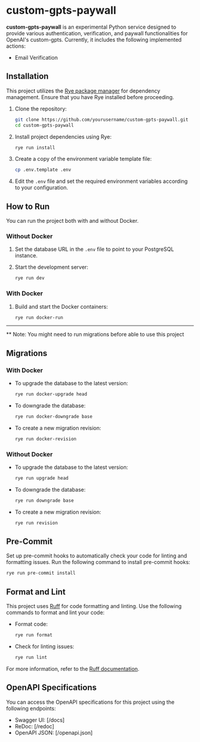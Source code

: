# custom-gpts-paywall

**custom-gpts-paywall** is an experimental Python service designed to provide various authentication, verification, and paywall functionalities for OpenAI's custom-gpts. Currently, it includes the following implemented actions:

- Email Verification

## Installation

This project utilizes the [Rye package manager](https://github.com/ryelabs/rye) for dependency management. Ensure that you have Rye installed before proceeding.

1. Clone the repository:

   ```bash
   git clone https://github.com/yourusername/custom-gpts-paywall.git
   cd custom-gpts-paywall
   ```

2. Install project dependencies using Rye:

   ```bash
   rye run install
   ```

3. Create a copy of the environment variable template file:

   ```bash
   cp .env.template .env
   ```

4. Edit the `.env` file and set the required environment variables according to your configuration.

## How to Run

You can run the project both with and without Docker.

### Without Docker

1. Set the database URL in the `.env` file to point to your PostgreSQL instance.

2. Start the development server:

   ```bash
   rye run dev
   ```

### With Docker

1. Build and start the Docker containers:

   ```bash
   rye run docker-run
   ```
<hr/>

** Note: You might need to run migrations before able to use this project

## Migrations

### With Docker

- To upgrade the database to the latest version:

  ```bash
  rye run docker-upgrade head
  ```

- To downgrade the database:

  ```bash
  rye run docker-downgrade base
  ```

- To create a new migration revision:

  ```bash
  rye run docker-revision
  ```

### Without Docker

- To upgrade the database to the latest version:

  ```bash
  rye run upgrade head
  ```

- To downgrade the database:

  ```bash
  rye run downgrade base
  ```

- To create a new migration revision:

  ```bash
  rye run revision
  ```

## Pre-Commit

Set up pre-commit hooks to automatically check your code for linting and formatting issues. Run the following command to install pre-commit hooks:

```bash
rye run pre-commit install
```

## Format and Lint

This project uses [Ruff](https://github.com/ryelabs/ruff) for code formatting and linting. Use the following commands to format and lint your code:

- Format code:

  ```bash
  rye run format
  ```

- Check for linting issues:

  ```bash
  rye run lint
  ```

For more information, refer to the [Ruff documentation](https://github.com/ryelabs/ruff).

## OpenAPI Specifications

You can access the OpenAPI specifications for this project using the following endpoints:

- Swagger UI: [/docs]
- ReDoc: [/redoc]
- OpenAPI JSON: [/openapi.json]